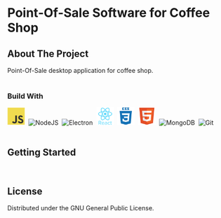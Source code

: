 # Point-Of-Sale Software for Coffee Shop

## About The Project
Point-Of-Sale desktop application for coffee shop.
<br/>
<br/>

### Build With
<div>
  <img src="https://github.com/devicons/devicon/blob/master/icons/javascript/javascript-original.svg" title="JavaScript" alt="JavaScript" width="40" height="40"/>&nbsp;
  <img src="https://user-images.githubusercontent.com/97743294/195999588-33f7fd73-5a8e-4436-80cd-0bb4c77da0fc.png" title="NodeJS" alt="NodeJS" width="40" height="40"/>&nbsp;
  <img src="https://user-images.githubusercontent.com/97743294/196002133-89a72254-6c69-45f7-a8ed-89e491adc21c.png" title="Electron" alt="Electron" width="40" height="40"/>&nbsp;
  <img src="https://github.com/devicons/devicon/blob/master/icons/react/react-original-wordmark.svg" title="React" alt="React" width="40" height="40"/>&nbsp;
  <img src="https://github.com/devicons/devicon/blob/master/icons/css3/css3-plain-wordmark.svg"  title="CSS3" alt="CSS" width="40" height="40"/>&nbsp;
  <img src="https://github.com/devicons/devicon/blob/master/icons/html5/html5-original.svg" title="HTML5" alt="HTML" width="40" height="40"/>&nbsp;
  <img src="https://raw.githubusercontent.com/mongodb/mongo/9d233e45630769c4a3c1f6320bccd368a52c58df/docs/leaf.svg" title="MongoDB" alt="MongoDB" height="40"/>&nbsp;
  <img src="https://user-images.githubusercontent.com/97743294/196000098-38b72fa5-448f-4a54-8279-34438e5ad411.png" title="Git" alt="Git" height="40"/>&nbsp;
</div>

<br/>

## Getting Started
<br/>

## License
Distributed under the GNU General Public License.

